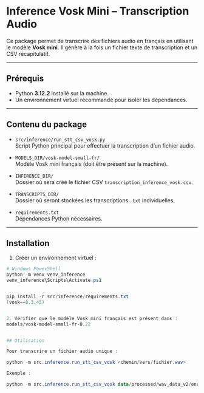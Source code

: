 # Inference Vosk Mini – Transcription Audio

Ce package permet de transcrire des fichiers audio en français en utilisant le modèle **Vosk mini**. 
Il génère à la fois un fichier texte de transcription et un CSV récapitulatif.

---

## Prérequis

- Python **3.12.2** installé sur la machine.  
- Un environnement virtuel recommandé pour isoler les dépendances.

---

## Contenu du package

- `src/inference/run_stt_csv_vosk.py`  
  Script Python principal pour effectuer la transcription d’un fichier audio.

- `MODELS_DIR/vosk-model-small-fr/`  
  Modèle Vosk mini français (doit être présent sur la machine).

- `INFERENCE_DIR/`  
  Dossier où sera créé le fichier CSV `transcription_inference_vosk.csv`.

- `TRANSCRIPTS_DIR/`  
  Dossier où seront stockées les transcriptions `.txt` individuelles.

- `requirements.txt`  
  Dépendances Python nécessaires.

---

## Installation

1. Créer un environnement virtuel :

```powershell
# Windows PowerShell
python -m venv venv_inference
venv_inference\Scripts\Activate.ps1


pip install -r src/inference/requirements.txt
(vosk==0.3.45)


2. Vérifier que le modèle Vosk mini français est présent dans :
models/vosk-model-small-fr-0.22


## Utilisation

Pour transcrire un fichier audio unique :

python -m src.inference.run_stt_csv_vosk <chemin/vers/fichier.wav>

Exemple : 

python -m src.inference.run_stt_csv_vosk data/processed/wav_data_v2/enreJerome1_seg0.wav
